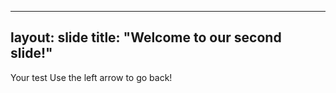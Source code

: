 ------
layout: slide
title: "Welcome to our second slide!"
------
Your test
Use the left arrow to go back!
